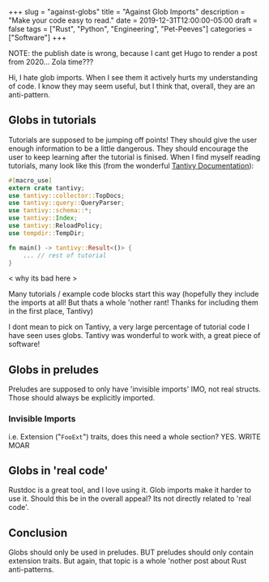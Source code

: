 +++
slug = "against-globs"
title = "Against Glob Imports"
description = "Make your code easy to read."
date = 2019-12-31T12:00:00-05:00
draft = false
tags = ["Rust", "Python", "Engineering", "Pet-Peeves"]
categories = ["Software"]
+++

NOTE: the publish date is wrong, because I cant get Hugo to render a post from 2020...
Zola time???

Hi, I hate glob imports. When I see them it actively hurts my understanding of code.
I know they may seem useful, but I think that, overall, they are an anti-pattern.

## Globs in tutorials ##

Tutorials are supposed to be jumping off points! They should give the user enough information
to be a little dangerous. They should encourage the user to keep learning after the tutorial
is finised. When I find myself reading tutorials, many look like this
(from the wonderful [Tantivy Documentation](https://tantivy-search.github.io/examples/basic_search.html)):

```rust
#[macro_use]
extern crate tantivy;
use tantivy::collector::TopDocs;
use tantivy::query::QueryParser;
use tantivy::schema::*;
use tantivy::Index;
use tantivy::ReloadPolicy;
use tempdir::TempDir;

fn main() -> tantivy::Result<()> {
    ... // rest of tutorial
}
```

< why its bad here >

Many tutorials / example code blocks start this way (hopefully they include the imports at all!
But thats a whole 'nother rant! Thanks for including them in the first place, Tantivy)

I dont mean to pick on Tantivy, a very large percentage of tutorial code I have seen uses globs.
Tantivy was wonderful to work with, a great piece of software!

## Globs in preludes ##

Preludes are supposed to only have 'invisible imports' IMO, not real structs. Those should always
be explicitly imported.

### Invisible Imports ###

i.e. Extension ("`FooExt`") traits, does this need a whole section? YES. WRITE MOAR

## Globs in 'real code' ##

Rustdoc is a great tool, and I love using it. Glob imports make it harder to use it. Should this be
in the overall appeal? Its not directly related to 'real code'.

## Conclusion ##

Globs should only be used in preludes. BUT preludes should only contain extension traits.
But again, that topic is a whole 'nother post about Rust anti-patterns.
